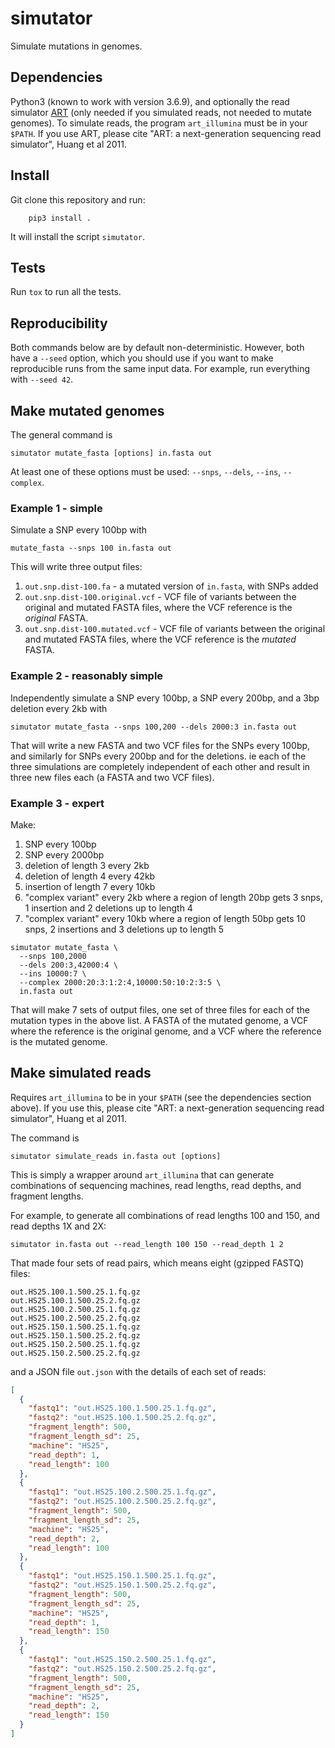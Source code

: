 # simutator

Simulate mutations in genomes.

## Dependencies

Python3 (known to work with version 3.6.9), and optionally the read simulator
[ART](http://bioinformatics.oxfordjournals.org/content/28/4/593.abstract)
(only needed if you simulated reads, not needed to mutate genomes).
To simulate reads, the program `art_illumina` must be in your `$PATH`.
If you use ART, please cite "ART: a next-generation sequencing read simulator",
Huang et al 2011.

## Install

Git clone this repository and run:

```
    pip3 install .
```

It will install the script `simutator`.

## Tests

Run `tox` to run all the tests.


## Reproducibility

Both commands below are by default non-deterministic.
However, both have a `--seed` option, which you should use if you want to
make reproducible runs from the same input data. For example, run everything
with `--seed 42`.

## Make mutated genomes

The general command is
```
simutator mutate_fasta [options] in.fasta out
```

At least one of these options must be used: `--snps`, `--dels`, `--ins`,
`--complex`.

### Example 1 - simple

Simulate a SNP every 100bp with

```
mutate_fasta --snps 100 in.fasta out
```

This will write three output files:
1. `out.snp.dist-100.fa` - a mutated version of `in.fasta`, with SNPs added
2. `out.snp.dist-100.original.vcf` - VCF file of variants between the original
   and mutated FASTA files, where the VCF reference is the _original_ FASTA.
3. `out.snp.dist-100.mutated.vcf` - VCF file of variants between the original
   and mutated FASTA files, where the VCF reference is the _mutated_ FASTA.


### Example 2 - reasonably simple

Independently simulate a SNP every 100bp, a SNP every 200bp, and a
3bp deletion every 2kb with

```
simutator mutate_fasta --snps 100,200 --dels 2000:3 in.fasta out
```

That will write a new FASTA and two VCF files for the SNPs every 100bp, and
similarly for SNPs every 200bp and for the deletions. ie each of the three
simulations are completely independent of each other and result in
three new files each (a FASTA and two VCF files).

### Example 3 - expert

Make:
1. SNP every 100bp
2. SNP every 2000bp
3. deletion of length 3 every 2kb
4. deletion of length 4 every 42kb
5. insertion of length 7 every 10kb
6. "complex variant" every 2kb where a region of length 20bp gets
  3 snps, 1 insertion and 2 deletions up to length 4
7. "complex variant" every 10kb where a region of length 50bp gets
  10 snps, 2 insertions and 3 deletions up to length 5

```
simutator mutate_fasta \
  --snps 100,2000
  --dels 200:3,42000:4 \
  --ins 10000:7 \
  --complex 2000:20:3:1:2:4,10000:50:10:2:3:5 \
  in.fasta out
```

That will make 7 sets of output files, one set of three files for each of
the mutation types in the above list. A FASTA of the mutated genome, a VCF
where the reference is the original genome, and a VCF where the reference is
the mutated genome.

## Make simulated reads

Requires `art_illumina` to be in your `$PATH` (see the dependencies section above).
If you use this, please cite "ART: a next-generation sequencing read simulator",
Huang et al 2011.

The command is

```
simutator simulate_reads in.fasta out [options]
```

This is simply a wrapper around `art_illumina` that can generate combinations
of sequencing machines, read lengths, read depths, and fragment lengths.

For example, to generate all combinations of read lengths 100 and 150,
and read depths 1X and 2X:

```
simutator in.fasta out --read_length 100 150 --read_depth 1 2
```

That made four sets of read pairs, which means eight (gzipped FASTQ) files:
```
out.HS25.100.1.500.25.1.fq.gz
out.HS25.100.1.500.25.2.fq.gz
out.HS25.100.2.500.25.1.fq.gz
out.HS25.100.2.500.25.2.fq.gz
out.HS25.150.1.500.25.1.fq.gz
out.HS25.150.1.500.25.2.fq.gz
out.HS25.150.2.500.25.1.fq.gz
out.HS25.150.2.500.25.2.fq.gz
```
and a JSON file `out.json` with the details of each set of reads:
```json
[
  {
    "fastq1": "out.HS25.100.1.500.25.1.fq.gz",
    "fastq2": "out.HS25.100.1.500.25.2.fq.gz",
    "fragment_length": 500,
    "fragment_length_sd": 25,
    "machine": "HS25",
    "read_depth": 1,
    "read_length": 100
  },
  {
    "fastq1": "out.HS25.100.2.500.25.1.fq.gz",
    "fastq2": "out.HS25.100.2.500.25.2.fq.gz",
    "fragment_length": 500,
    "fragment_length_sd": 25,
    "machine": "HS25",
    "read_depth": 2,
    "read_length": 100
  },
  {
    "fastq1": "out.HS25.150.1.500.25.1.fq.gz",
    "fastq2": "out.HS25.150.1.500.25.2.fq.gz",
    "fragment_length": 500,
    "fragment_length_sd": 25,
    "machine": "HS25",
    "read_depth": 1,
    "read_length": 150
  },
  {
    "fastq1": "out.HS25.150.2.500.25.1.fq.gz",
    "fastq2": "out.HS25.150.2.500.25.2.fq.gz",
    "fragment_length": 500,
    "fragment_length_sd": 25,
    "machine": "HS25",
    "read_depth": 2,
    "read_length": 150
  }
]
```
